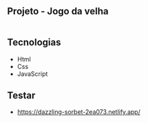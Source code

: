 ## Projeto - Jogo da velha

<img src="./assets/img/jogo_da_velha" alt="">


## Tecnologias

- Html
- Css 
- JavaScript

## Testar

- https://dazzling-sorbet-2ea073.netlify.app/

